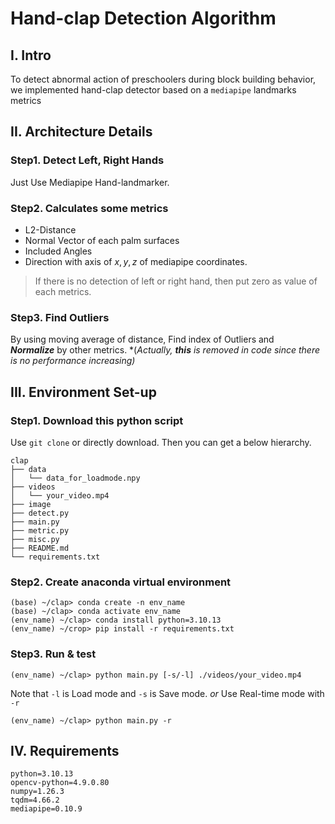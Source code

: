 # **Hand-clap Detection Algorithm**

## **I.** Intro
To detect abnormal action of preschoolers during block building behavior, we implemented hand-clap detector based on a `mediapipe` landmarks metrics

## **II.** Architecture Details

### Step1. Detect Left, Right Hands
Just Use Mediapipe Hand-landmarker.

### Step2. Calculates some metrics
* L2-Distance
* Normal Vector of each palm surfaces
* Included Angles
* Direction with axis of $x, y, z$ of mediapipe coordinates.  

> If there is no detection of left or right hand, then put zero as value of each metrics.

### Step3. Find Outliers
By using moving average of distance, Find index of Outliers and  
_**Normalize**_ by other metrics. *(*Actually, **this** is removed in code since there is no performance increasing)*


## III. Environment Set-up

### Step1. Download this python script
Use `git clone` or directly download.
Then you can get a below hierarchy.
```
clap
├── data
│   └── data_for_loadmode.npy
├── videos
│   └── your_video.mp4
├── image
├── detect.py
├── main.py
├── metric.py
├── misc.py
├── README.md
└── requirements.txt
```


### Step2. Create anaconda virtual environment
```
(base) ~/clap> conda create -n env_name
(base) ~/clap> conda activate env_name
(env_name) ~/clap> conda install python=3.10.13
(env_name) ~/crop> pip install -r requirements.txt
```

### Step3. Run & test
```
(env_name) ~/clap> python main.py [-s/-l] ./videos/your_video.mp4
```
Note that `-l` is Load mode and `-s` is Save mode.
*or* Use Real-time mode with `-r`
```
(env_name) ~/clap> python main.py -r
```

## IV. Requirements
```
python=3.10.13
opencv-python=4.9.0.80
numpy=1.26.3
tqdm=4.66.2
mediapipe=0.10.9
```

